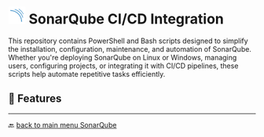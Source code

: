 # <img src="../../Assets/pics/SonarQube.svg" width="35"> SonarQube CI/CD Integration

This repository contains PowerShell and Bash scripts designed to simplify the installation, configuration, maintenance, and automation of SonarQube. Whether you're deploying SonarQube on Linux or Windows, managing users, configuring projects, or integrating it with CI/CD pipelines, these scripts help automate repetitive tasks efficiently.

## 🚀 Features

---

🔙 [back to main menu SonarQube](../)
